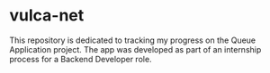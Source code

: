 # vulca-net
This repository is dedicated to tracking my progress on the Queue Application project. The app was developed as part of an internship process for a Backend Developer role.
